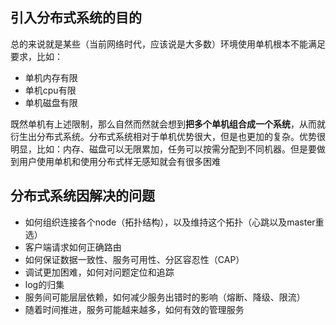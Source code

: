 ## 引入分布式系统的目的

总的来说就是某些（当前网络时代，应该说是大多数）环境使用单机根本不能满足要求，比如：

- 单机内存有限
- 单机cpu有限
- 单机磁盘有限

既然单机有上述限制，那么自然而然就会想到**把多个单机组合成一个系统**，从而就衍生出分布式系统。分布式系统相对于单机优势很大，但是也更加的复杂。优势很明显，比如：内存、磁盘可以无限累加，任务可以按需分配到不同机器。但是要做到用户使用单机和使用分布式样无感知就会有很多困难

## 分布式系统因解决的问题

- 如何组织连接各个node（拓扑结构），以及维持这个拓扑（心跳以及master重选）
- 客户端请求如何正确路由
- 如何保证数据一致性、服务可用性、分区容忍性（CAP）
- 调试更加困难，如何对问题定位和追踪
- log的归集
- 服务间可能层层依赖，如何减少服务出错时的影响（熔断、降级、限流）
- 随着时间推进，服务可能越来越多，如何有效的管理服务